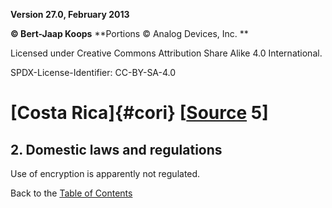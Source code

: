 **Version 27.0, February 2013**

**© Bert-Jaap Koops**
**Portions © Analog Devices, Inc. **  

Licensed under Creative Commons Attribution Share Alike 4.0 International.

SPDX-License-Identifier: CC-BY-SA-4.0

# [Costa Rica]{#cori} \[[Source](../sources.md) 5\]

## 2. Domestic laws and regulations  
Use of encryption is apparently not regulated.

Back to the [Table of Contents](index.md)
